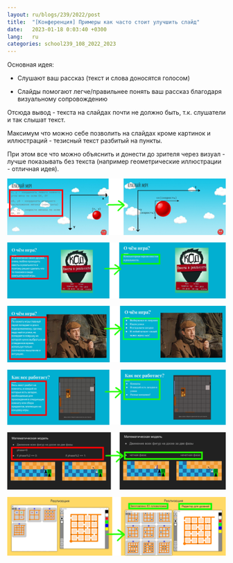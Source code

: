 ```yaml
---
layout: ru/blogs/239/2022/post
title:  "[Конференция] Примеры как часто стоит улучшить слайд"
date:   2023-01-18 0:03:40 +0300
lang:   ru
categories: school239_108_2022_2023
---
```


Основная идея:

- Слушают ваш рассказ (текст и слова доносятся голосом)

- Слайды помогают легче/правильнее понять ваш рассказ благодаря визуальному сопровождению

Отсюда вывод - текста на слайдах почти не должно быть, т.к. слушатели и так слышат текст.

Максимум что можно себе позволить на слайдах кроме картинок и иллюстраций - тезисный текст разбитый на пункты.

При этом все что можно объяснить и донести до зрителя через визуал - лучше показывать без текста (например геометрические иллюстрации - отличная идея).

![Пример как можно улучшить слайд](/static/2023/04/presentation_improvement_02.png)

![Пример как можно улучшить слайд](/static/2023/04/presentation_improvement_06.png)

![Пример как можно улучшить слайд](/static/2023/04/presentation_improvement_04.png)

![Пример как можно улучшить слайд](/static/2023/04/presentation_improvement_05.png)

![Пример как можно улучшить слайд](/static/2023/04/presentation_improvement_01.png)

![Пример как можно улучшить слайд](/static/2023/04/presentation_improvement_03.png)
